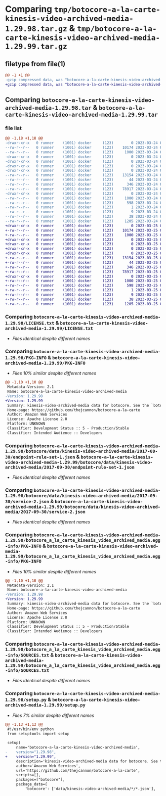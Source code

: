 # Comparing `tmp/botocore-a-la-carte-kinesis-video-archived-media-1.29.98.tar.gz` & `tmp/botocore-a-la-carte-kinesis-video-archived-media-1.29.99.tar.gz`

## filetype from file(1)

```diff
@@ -1 +1 @@
-gzip compressed data, was "botocore-a-la-carte-kinesis-video-archived-media-1.29.98.tar", last modified: Fri Mar 24 01:24:25 2023, max compression
+gzip compressed data, was "botocore-a-la-carte-kinesis-video-archived-media-1.29.99.tar", last modified: Sat Mar 25 01:22:49 2023, max compression
```

## Comparing `botocore-a-la-carte-kinesis-video-archived-media-1.29.98.tar` & `botocore-a-la-carte-kinesis-video-archived-media-1.29.99.tar`

### file list

```diff
@@ -1,18 +1,18 @@
-drwxr-xr-x   0 runner    (1001) docker     (123)        0 2023-03-24 01:24:25.358000 botocore-a-la-carte-kinesis-video-archived-media-1.29.98/
--rw-r--r--   0 runner    (1001) docker     (123)    10174 2023-03-24 01:24:25.000000 botocore-a-la-carte-kinesis-video-archived-media-1.29.98/LICENSE.txt
--rw-r--r--   0 runner    (1001) docker     (123)     1000 2023-03-24 01:24:25.358000 botocore-a-la-carte-kinesis-video-archived-media-1.29.98/PKG-INFO
-drwxr-xr-x   0 runner    (1001) docker     (123)        0 2023-03-24 01:24:25.358000 botocore-a-la-carte-kinesis-video-archived-media-1.29.98/botocore/
-drwxr-xr-x   0 runner    (1001) docker     (123)        0 2023-03-24 01:24:25.358000 botocore-a-la-carte-kinesis-video-archived-media-1.29.98/botocore/data/
-drwxr-xr-x   0 runner    (1001) docker     (123)        0 2023-03-24 01:24:25.358000 botocore-a-la-carte-kinesis-video-archived-media-1.29.98/botocore/data/kinesis-video-archived-media/
-drwxr-xr-x   0 runner    (1001) docker     (123)        0 2023-03-24 01:24:25.358000 botocore-a-la-carte-kinesis-video-archived-media-1.29.98/botocore/data/kinesis-video-archived-media/2017-09-30/
--rw-r--r--   0 runner    (1001) docker     (123)    13154 2023-03-24 01:23:57.000000 botocore-a-la-carte-kinesis-video-archived-media-1.29.98/botocore/data/kinesis-video-archived-media/2017-09-30/endpoint-rule-set-1.json
--rw-r--r--   0 runner    (1001) docker     (123)       44 2023-03-24 01:23:57.000000 botocore-a-la-carte-kinesis-video-archived-media-1.29.98/botocore/data/kinesis-video-archived-media/2017-09-30/examples-1.json
--rw-r--r--   0 runner    (1001) docker     (123)      346 2023-03-24 01:23:57.000000 botocore-a-la-carte-kinesis-video-archived-media-1.29.98/botocore/data/kinesis-video-archived-media/2017-09-30/paginators-1.json
--rw-r--r--   0 runner    (1001) docker     (123)    78917 2023-03-24 01:23:57.000000 botocore-a-la-carte-kinesis-video-archived-media-1.29.98/botocore/data/kinesis-video-archived-media/2017-09-30/service-2.json
-drwxr-xr-x   0 runner    (1001) docker     (123)        0 2023-03-24 01:24:25.358000 botocore-a-la-carte-kinesis-video-archived-media-1.29.98/botocore_a_la_carte_kinesis_video_archived_media.egg-info/
--rw-r--r--   0 runner    (1001) docker     (123)     1000 2023-03-24 01:24:25.000000 botocore-a-la-carte-kinesis-video-archived-media-1.29.98/botocore_a_la_carte_kinesis_video_archived_media.egg-info/PKG-INFO
--rw-r--r--   0 runner    (1001) docker     (123)      598 2023-03-24 01:24:25.000000 botocore-a-la-carte-kinesis-video-archived-media-1.29.98/botocore_a_la_carte_kinesis_video_archived_media.egg-info/SOURCES.txt
--rw-r--r--   0 runner    (1001) docker     (123)        1 2023-03-24 01:24:25.000000 botocore-a-la-carte-kinesis-video-archived-media-1.29.98/botocore_a_la_carte_kinesis_video_archived_media.egg-info/dependency_links.txt
--rw-r--r--   0 runner    (1001) docker     (123)        9 2023-03-24 01:24:25.000000 botocore-a-la-carte-kinesis-video-archived-media-1.29.98/botocore_a_la_carte_kinesis_video_archived_media.egg-info/top_level.txt
--rw-r--r--   0 runner    (1001) docker     (123)       38 2023-03-24 01:24:25.362000 botocore-a-la-carte-kinesis-video-archived-media-1.29.98/setup.cfg
--rw-r--r--   0 runner    (1001) docker     (123)     1205 2023-03-24 01:24:25.000000 botocore-a-la-carte-kinesis-video-archived-media-1.29.98/setup.py
+drwxr-xr-x   0 runner    (1001) docker     (123)        0 2023-03-25 01:22:48.995933 botocore-a-la-carte-kinesis-video-archived-media-1.29.99/
+-rw-r--r--   0 runner    (1001) docker     (123)    10174 2023-03-25 01:22:48.000000 botocore-a-la-carte-kinesis-video-archived-media-1.29.99/LICENSE.txt
+-rw-r--r--   0 runner    (1001) docker     (123)     1000 2023-03-25 01:22:48.995933 botocore-a-la-carte-kinesis-video-archived-media-1.29.99/PKG-INFO
+drwxr-xr-x   0 runner    (1001) docker     (123)        0 2023-03-25 01:22:48.995933 botocore-a-la-carte-kinesis-video-archived-media-1.29.99/botocore/
+drwxr-xr-x   0 runner    (1001) docker     (123)        0 2023-03-25 01:22:48.995933 botocore-a-la-carte-kinesis-video-archived-media-1.29.99/botocore/data/
+drwxr-xr-x   0 runner    (1001) docker     (123)        0 2023-03-25 01:22:48.995933 botocore-a-la-carte-kinesis-video-archived-media-1.29.99/botocore/data/kinesis-video-archived-media/
+drwxr-xr-x   0 runner    (1001) docker     (123)        0 2023-03-25 01:22:48.995933 botocore-a-la-carte-kinesis-video-archived-media-1.29.99/botocore/data/kinesis-video-archived-media/2017-09-30/
+-rw-r--r--   0 runner    (1001) docker     (123)    13154 2023-03-25 01:22:12.000000 botocore-a-la-carte-kinesis-video-archived-media-1.29.99/botocore/data/kinesis-video-archived-media/2017-09-30/endpoint-rule-set-1.json
+-rw-r--r--   0 runner    (1001) docker     (123)       44 2023-03-25 01:22:12.000000 botocore-a-la-carte-kinesis-video-archived-media-1.29.99/botocore/data/kinesis-video-archived-media/2017-09-30/examples-1.json
+-rw-r--r--   0 runner    (1001) docker     (123)      346 2023-03-25 01:22:12.000000 botocore-a-la-carte-kinesis-video-archived-media-1.29.99/botocore/data/kinesis-video-archived-media/2017-09-30/paginators-1.json
+-rw-r--r--   0 runner    (1001) docker     (123)    78917 2023-03-25 01:22:12.000000 botocore-a-la-carte-kinesis-video-archived-media-1.29.99/botocore/data/kinesis-video-archived-media/2017-09-30/service-2.json
+drwxr-xr-x   0 runner    (1001) docker     (123)        0 2023-03-25 01:22:48.995933 botocore-a-la-carte-kinesis-video-archived-media-1.29.99/botocore_a_la_carte_kinesis_video_archived_media.egg-info/
+-rw-r--r--   0 runner    (1001) docker     (123)     1000 2023-03-25 01:22:48.000000 botocore-a-la-carte-kinesis-video-archived-media-1.29.99/botocore_a_la_carte_kinesis_video_archived_media.egg-info/PKG-INFO
+-rw-r--r--   0 runner    (1001) docker     (123)      598 2023-03-25 01:22:48.000000 botocore-a-la-carte-kinesis-video-archived-media-1.29.99/botocore_a_la_carte_kinesis_video_archived_media.egg-info/SOURCES.txt
+-rw-r--r--   0 runner    (1001) docker     (123)        1 2023-03-25 01:22:48.000000 botocore-a-la-carte-kinesis-video-archived-media-1.29.99/botocore_a_la_carte_kinesis_video_archived_media.egg-info/dependency_links.txt
+-rw-r--r--   0 runner    (1001) docker     (123)        9 2023-03-25 01:22:48.000000 botocore-a-la-carte-kinesis-video-archived-media-1.29.99/botocore_a_la_carte_kinesis_video_archived_media.egg-info/top_level.txt
+-rw-r--r--   0 runner    (1001) docker     (123)       38 2023-03-25 01:22:48.995933 botocore-a-la-carte-kinesis-video-archived-media-1.29.99/setup.cfg
+-rw-r--r--   0 runner    (1001) docker     (123)     1205 2023-03-25 01:22:48.000000 botocore-a-la-carte-kinesis-video-archived-media-1.29.99/setup.py
```

### Comparing `botocore-a-la-carte-kinesis-video-archived-media-1.29.98/LICENSE.txt` & `botocore-a-la-carte-kinesis-video-archived-media-1.29.99/LICENSE.txt`

 * *Files identical despite different names*

### Comparing `botocore-a-la-carte-kinesis-video-archived-media-1.29.98/PKG-INFO` & `botocore-a-la-carte-kinesis-video-archived-media-1.29.99/PKG-INFO`

 * *Files 10% similar despite different names*

```diff
@@ -1,10 +1,10 @@
 Metadata-Version: 2.1
 Name: botocore-a-la-carte-kinesis-video-archived-media
-Version: 1.29.98
+Version: 1.29.99
 Summary: kinesis-video-archived-media data for botocore. See the `botocore-a-la-carte` package for more info.
 Home-page: https://github.com/thejcannon/botocore-a-la-carte
 Author: Amazon Web Services
 License: Apache License 2.0
 Platform: UNKNOWN
 Classifier: Development Status :: 5 - Production/Stable
 Classifier: Intended Audience :: Developers
```

### Comparing `botocore-a-la-carte-kinesis-video-archived-media-1.29.98/botocore/data/kinesis-video-archived-media/2017-09-30/endpoint-rule-set-1.json` & `botocore-a-la-carte-kinesis-video-archived-media-1.29.99/botocore/data/kinesis-video-archived-media/2017-09-30/endpoint-rule-set-1.json`

 * *Files identical despite different names*

### Comparing `botocore-a-la-carte-kinesis-video-archived-media-1.29.98/botocore/data/kinesis-video-archived-media/2017-09-30/service-2.json` & `botocore-a-la-carte-kinesis-video-archived-media-1.29.99/botocore/data/kinesis-video-archived-media/2017-09-30/service-2.json`

 * *Files identical despite different names*

### Comparing `botocore-a-la-carte-kinesis-video-archived-media-1.29.98/botocore_a_la_carte_kinesis_video_archived_media.egg-info/PKG-INFO` & `botocore-a-la-carte-kinesis-video-archived-media-1.29.99/botocore_a_la_carte_kinesis_video_archived_media.egg-info/PKG-INFO`

 * *Files 10% similar despite different names*

```diff
@@ -1,10 +1,10 @@
 Metadata-Version: 2.1
 Name: botocore-a-la-carte-kinesis-video-archived-media
-Version: 1.29.98
+Version: 1.29.99
 Summary: kinesis-video-archived-media data for botocore. See the `botocore-a-la-carte` package for more info.
 Home-page: https://github.com/thejcannon/botocore-a-la-carte
 Author: Amazon Web Services
 License: Apache License 2.0
 Platform: UNKNOWN
 Classifier: Development Status :: 5 - Production/Stable
 Classifier: Intended Audience :: Developers
```

### Comparing `botocore-a-la-carte-kinesis-video-archived-media-1.29.98/botocore_a_la_carte_kinesis_video_archived_media.egg-info/SOURCES.txt` & `botocore-a-la-carte-kinesis-video-archived-media-1.29.99/botocore_a_la_carte_kinesis_video_archived_media.egg-info/SOURCES.txt`

 * *Files identical despite different names*

### Comparing `botocore-a-la-carte-kinesis-video-archived-media-1.29.98/setup.py` & `botocore-a-la-carte-kinesis-video-archived-media-1.29.99/setup.py`

 * *Files 7% similar despite different names*

```diff
@@ -1,13 +1,13 @@
 #!/usr/bin/env python
 from setuptools import setup
 
 setup(
     name='botocore-a-la-carte-kinesis-video-archived-media',
-    version="1.29.98",
+    version="1.29.99",
     description='kinesis-video-archived-media data for botocore. See the `botocore-a-la-carte` package for more info.',
     author='Amazon Web Services',
     url='https://github.com/thejcannon/botocore-a-la-carte',
     scripts=[],
     packages=["botocore"],
     package_data={
         'botocore': ['data/kinesis-video-archived-media/*/*.json'],
```

